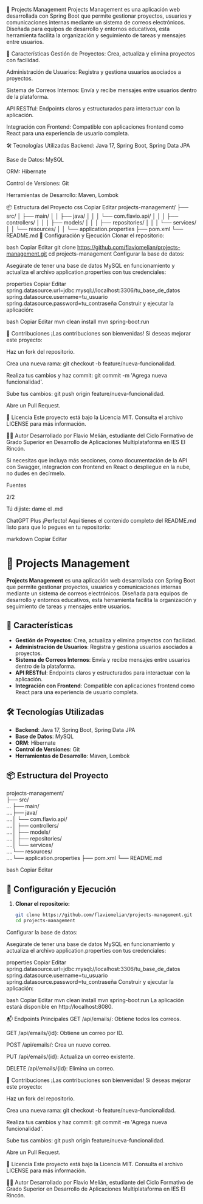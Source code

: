 📁 Projects Management
Projects Management es una aplicación web desarrollada con Spring Boot que permite gestionar proyectos, usuarios y comunicaciones internas mediante un sistema de correos electrónicos. Diseñada para equipos de desarrollo y entornos educativos, esta herramienta facilita la organización y seguimiento de tareas y mensajes entre usuarios.

🚀 Características
Gestión de Proyectos: Crea, actualiza y elimina proyectos con facilidad.

Administración de Usuarios: Registra y gestiona usuarios asociados a proyectos.

Sistema de Correos Internos: Envía y recibe mensajes entre usuarios dentro de la plataforma.

API RESTful: Endpoints claros y estructurados para interactuar con la aplicación.

Integración con Frontend: Compatible con aplicaciones frontend como React para una experiencia de usuario completa.

🛠️ Tecnologías Utilizadas
Backend: Java 17, Spring Boot, Spring Data JPA

Base de Datos: MySQL

ORM: Hibernate

Control de Versiones: Git

Herramientas de Desarrollo: Maven, Lombok

📦 Estructura del Proyecto
css
Copiar
Editar
projects-management/
├── src/
│   ├── main/
│   │   ├── java/
│   │   │   └── com.flavio.api/
│   │   │       ├── controllers/
│   │   │       ├── models/
│   │   │       ├── repositories/
│   │   │       └── services/
│   │   └── resources/
│   │       └── application.properties
├── pom.xml
└── README.md
🔧 Configuración y Ejecución
Clonar el repositorio:

bash
Copiar
Editar
git clone https://github.com/flaviomelian/projects-management.git
cd projects-management
Configurar la base de datos:

Asegúrate de tener una base de datos MySQL en funcionamiento y actualiza el archivo application.properties con tus credenciales:

properties
Copiar
Editar
spring.datasource.url=jdbc:mysql://localhost:3306/tu_base_de_datos
spring.datasource.username=tu_usuario
spring.datasource.password=tu_contraseña
Construir y ejecutar la aplicación:

bash
Copiar
Editar
mvn clean install
mvn spring-boot:run

🤝 Contribuciones
¡Las contribuciones son bienvenidas! Si deseas mejorar este proyecto:

Haz un fork del repositorio.

Crea una nueva rama: git checkout -b feature/nueva-funcionalidad.

Realiza tus cambios y haz commit: git commit -m 'Agrega nueva funcionalidad'.

Sube tus cambios: git push origin feature/nueva-funcionalidad.

Abre un Pull Request.

📄 Licencia
Este proyecto está bajo la Licencia MIT. Consulta el archivo LICENSE para más información.

👨‍💻 Autor
Desarrollado por Flavio Melián, estudiante del Ciclo Formativo de Grado Superior en Desarrollo de Aplicaciones Multiplataforma en IES El Rincón.

Si necesitas que incluya más secciones, como documentación de la API con Swagger, integración con frontend en React o despliegue en la nube, no dudes en decírmelo.


Fuentes

2/2







Tú dijiste:
dame el .md


ChatGPT Plus
¡Perfecto! Aquí tienes el contenido completo del README.md listo para que lo pegues en tu repositorio:

markdown
Copiar
Editar
# 📁 Projects Management

**Projects Management** es una aplicación web desarrollada con Spring Boot que permite gestionar proyectos, usuarios y comunicaciones internas mediante un sistema de correos electrónicos. Diseñada para equipos de desarrollo y entornos educativos, esta herramienta facilita la organización y seguimiento de tareas y mensajes entre usuarios.

## 🚀 Características

- **Gestión de Proyectos**: Crea, actualiza y elimina proyectos con facilidad.
- **Administración de Usuarios**: Registra y gestiona usuarios asociados a proyectos.
- **Sistema de Correos Internos**: Envía y recibe mensajes entre usuarios dentro de la plataforma.
- **API RESTful**: Endpoints claros y estructurados para interactuar con la aplicación.
- **Integración con Frontend**: Compatible con aplicaciones frontend como React para una experiencia de usuario completa.

## 🛠️ Tecnologías Utilizadas

- **Backend**: Java 17, Spring Boot, Spring Data JPA
- **Base de Datos**: MySQL
- **ORM**: Hibernate
- **Control de Versiones**: Git
- **Herramientas de Desarrollo**: Maven, Lombok

## 📦 Estructura del Proyecto

projects-management/ 
<br>├── src/
<br>... ├── main/ 
<br>....├── java/ 
<br>....│ └── com.flavio.api/ 
<br>....│ ├── controllers/ 
<br>....│ ├── models/ 
<br>....│ ├── repositories/ 
<br>....│ └── services/ 
<br>....└── resources/ 
<br>....└── application.properties ├── pom.xml └── README.md

bash
Copiar
Editar

## 🔧 Configuración y Ejecución

1. **Clonar el repositorio:**

   ```bash
   git clone https://github.com/flaviomelian/projects-management.git
   cd projects-management
Configurar la base de datos:

Asegúrate de tener una base de datos MySQL en funcionamiento y actualiza el archivo application.properties con tus credenciales:

properties
Copiar
Editar
spring.datasource.url=jdbc:mysql://localhost:3306/tu_base_de_datos
spring.datasource.username=tu_usuario
spring.datasource.password=tu_contraseña
Construir y ejecutar la aplicación:

bash
Copiar
Editar
mvn clean install
mvn spring-boot:run
La aplicación estará disponible en http://localhost:8080.

📬 Endpoints Principales
GET /api/emails/: Obtiene todos los correos.

GET /api/emails/{id}: Obtiene un correo por ID.

POST /api/emails/: Crea un nuevo correo.

PUT /api/emails/{id}: Actualiza un correo existente.

DELETE /api/emails/{id}: Elimina un correo.

🤝 Contribuciones
¡Las contribuciones son bienvenidas! Si deseas mejorar este proyecto:

Haz un fork del repositorio.

Crea una nueva rama: git checkout -b feature/nueva-funcionalidad.

Realiza tus cambios y haz commit: git commit -m 'Agrega nueva funcionalidad'.

Sube tus cambios: git push origin feature/nueva-funcionalidad.

Abre un Pull Request.

📄 Licencia
Este proyecto está bajo la Licencia MIT. Consulta el archivo LICENSE para más información.

👨‍💻 Autor
Desarrollado por Flavio Melián, estudiante del Ciclo Formativo de Grado Superior en Desarrollo de Aplicaciones Multiplataforma en IES El Rincón.